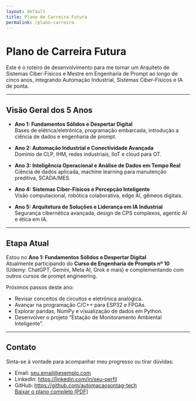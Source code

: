 ```yaml
---
layout: default
title: Plano de Carreira Futura
permalink: /plano-carreira
---
```


# Plano de Carreira Futura

Este é o roteiro de desenvolvimento para me tornar um Arquiteto de Sistemas Ciber-Físicos e Mestre em Engenharia de Prompt ao longo de cinco anos, integrando Automação Industrial, Sistemas Ciber-Físicos e IA de ponta.

---

## Visão Geral dos 5 Anos

- **Ano 1: Fundamentos Sólidos e Despertar Digital**  
  Bases de elétrica/eletrônica, programação embarcada, introdução a ciência de dados e engenharia de prompt.

- **Ano 2: Automação Industrial e Conectividade Avançada**  
  Domínio de CLP, IHM, redes industriais, IIoT e cloud para OT.

- **Ano 3: Inteligência Operacional e Análise de Dados em Tempo Real**  
  Ciência de dados aplicada, machine learning para manutenção preditiva, SCADA/MES.

- **Ano 4: Sistemas Ciber-Físicos e Percepção Inteligente**  
  Visão computacional, robótica colaborativa, edge AI, gêmeos digitais.

- **Ano 5: Arquitetura de Soluções e Liderança em IA Industrial**  
  Segurança cibernética avançada, design de CPS complexos, agentic AI e ética em IA.

---

## Etapa Atual

Estou no **Ano 1: Fundamentos Sólidos e Despertar Digital**  
Atualmente participando do **Curso de Engenharia de Prompts nº 10** (Udemy: ChatGPT, Gemini, Meta AI, Grok e mais) e complementando com outros cursos de prompt engineering.

Próximos passos deste ano:

- Revisar conceitos de circuitos e eletrônica analógica.  
- Avançar na programação C/C++ para ESP32 e FPGAs.  
- Explorar pandas, NumPy e visualização de dados em Python.  
- Desenvolver o projeto “Estação de Monitoramento Ambiental Inteligente”.

---

## Contato

Sinta-se à vontade para acompanhar meu progresso ou tirar dúvidas:

- Email: seu.email@exemplo.com  
- LinkedIn: https://linkedin.com/in/seu-perfil  
- GitHub: https://github.com/automacaosontag-tech  
[Baixar o plano completo (PDF)](https://raw.githubusercontent.com/automacaosontag-tech/plano-carreira-cps/main/Plano_de_Desenvolvimento_Arquiteto_de_Sistemas_Ciber-Físicos_e_Mestre_em_Engenharia_de_Prompt_(Versão_2.0).pdf)

